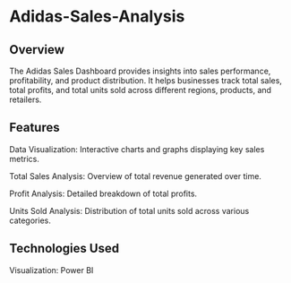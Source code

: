 # Adidas-Sales-Analysis
##  Overview

The Adidas Sales Dashboard provides insights into sales performance, profitability, and product distribution. It helps businesses track total sales, total profits, and total units sold across different regions, products, and retailers.

## Features

Data Visualization: Interactive charts and graphs displaying key sales metrics.

Total Sales Analysis: Overview of total revenue generated over time.

Profit Analysis: Detailed breakdown of total profits.

Units Sold Analysis: Distribution of total units sold across various categories.

## Technologies Used

Visualization: Power BI
